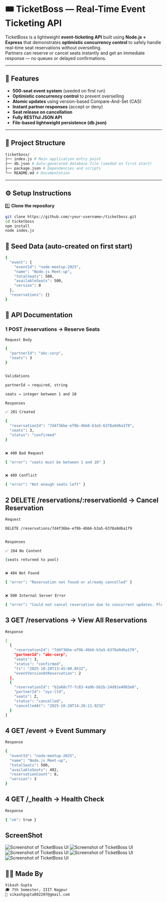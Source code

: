 # 🎟️ TicketBoss — Real-Time Event Ticketing API

TicketBoss is a lightweight **event-ticketing API** built using **Node.js + Express** that demonstrates **optimistic concurrency control** to safely handle real-time seat reservations without overselling.  
Partners can reserve or cancel seats instantly and get an immediate response — no queues or delayed confirmations.

---

## 🚀 Features

- **500-seat event system** (seeded on first run)
- **Optimistic concurrency control** to prevent overselling
- **Atomic updates** using version-based Compare-And-Set (CAS)
- **Instant partner responses** (accept or deny)
- **Seat release on cancellation**
- **Fully RESTful JSON API**
- **File-based lightweight persistence (db.json)**

---

## 🧱 Project Structure
``` bash
ticketboss/
├── index.js # Main application entry point
├── db.json # Auto-generated database file (seeded on first start)
├── package.json # Dependencies and scripts
└── README.md # Documentation
```

---

## ⚙️ Setup Instructions

1️⃣ **Clone the repository**
```bash
git clone https://github.com/<your-username>/ticketboss.git
cd ticketboss
npm install
node index.js
```
## 🧩 Seed Data (auto-created on first start)
```bash
{
  "event": {
    "eventId": "node-meetup-2025",
    "name": "Node.js Meet-up",
    "totalSeats": 500,
    "availableSeats": 500,
    "version": 0
  },
  "reservations": {}
}
```
## 🔗 API Documentation
### 1 POST /reservations → Reserve Seats
``` bash
Request Body

{
  "partnerId": "abc-corp",
  "seats": 3
}


Validations

partnerId → required, string

seats → integer between 1 and 10

Responses

✅ 201 Created

{
  "reservationId": "7d4f36be-ef9b-4bb6-b3a5-6378a9d6a1f9",
  "seats": 3,
  "status": "confirmed"
}


❌ 400 Bad Request

{ "error": "seats must be between 1 and 10" }


❌ 409 Conflict

{ "error": "Not enough seats left" }
```
## 2 DELETE /reservations/:reservationId → Cancel Reservation
``` bash
Request

DELETE /reservations/7d4f36be-ef9b-4bb6-b3a5-6378a9d6a1f9


Responses

✅ 204 No Content

(seats returned to pool)


❌ 404 Not Found

{ "error": "Reservation not found or already cancelled" }


❌ 500 Internal Server Error

{ "error": "Could not cancel reservation due to concurrent updates. Please retry." }
```
## 3 GET /reservations → View All Reservations
``` bash
Response

[
  {
    "reservationId": "7d4f36be-ef9b-4bb6-b3a5-6378a9d6a1f9",
    "partnerId": "abc-corp",
    "seats": 3,
    "status": "confirmed",
    "ts": "2025-10-28T13:45:00.853Z",
    "eventVersionAtReservation": 2
  },
  {
    "reservationId": "b2a68c77-fc83-4a9b-bb2b-24d91e4083e0",
    "partnerId": "xyz-ltd",
    "seats": 2,
    "status": "cancelled",
    "cancelledAt": "2025-10-28T14:20:11.923Z"
  }
]
```
## 4 GET /event → Event Summary
``` bash
Response

{
  "eventId": "node-meetup-2025",
  "name": "Node.js Meet-up",
  "totalSeats": 500,
  "availableSeats": 492,
  "reservationCount": 8,
  "version": 3
}
```

## 4 GET /_health → Health Check
``` bash
Response

{ "ok": true }

```
## ScreenShot
![Screenshot of TicketBoss UI](https://github.com/vik802207/powerplay/blob/main/img/Screenshot%20(875).png?raw=true)
![Screenshot of TicketBoss UI](https://github.com/vik802207/powerplay/blob/main/img/Screenshot%20(876).png?raw=true)
![Screenshot of TicketBoss UI](https://github.com/vik802207/powerplay/blob/main/img/Screenshot%20(877).png?raw=true)
![Screenshot of TicketBoss UI](https://github.com/vik802207/powerplay/blob/main/img/Screenshot%20(878).png?raw=true)
![Screenshot of TicketBoss UI](https://github.com/vik802207/powerplay/blob/main/img/Screenshot%20(879).png?raw=true)

## 👨‍💻 Made By
``` bash
Vikash Gupta
🎓 7th Semester, IIIT Nagpur
📧 vikashgupta802207@gmail.com
```















